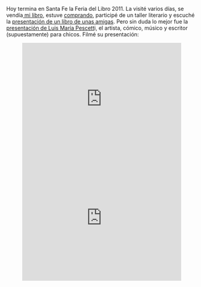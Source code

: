 <html><body><p>Hoy termina en Santa Fe la Feria del Libro 2011. La visité varios días, se vendía<a href="http://www.juanjoconti.com.ar/cuentos/" target="_blank"> mi libro</a>, estuve <a href="http://twitpic.com/6mt7wn" target="_blank">comprando</a>, participé de un taller literario y escuché la <a href="http://www.flickr.com/photos/meliv/6148191430/" target="_blank">presentación de un libro de unas amigas</a>. Pero sin duda lo mejor fue la <a href="http://www.luispescetti.com/invitado-por-la-unl/" target="_blank">presentación de Luis María Pescett</a>i, el artista, cómico, músico y escritor (supuestamente) para chicos. Filmé su presentación:



</p><center>

<iframe width="420" height="315" src="http://www.youtube.com/embed/x2KAMOgy7_g" frameborder="0" allowfullscreen></iframe>

</center>



<center>

<iframe width="420" height="315" src="http://www.youtube.com/embed/y03cBmY-IX8" frameborder="0" allowfullscreen></iframe>

</center></body></html>